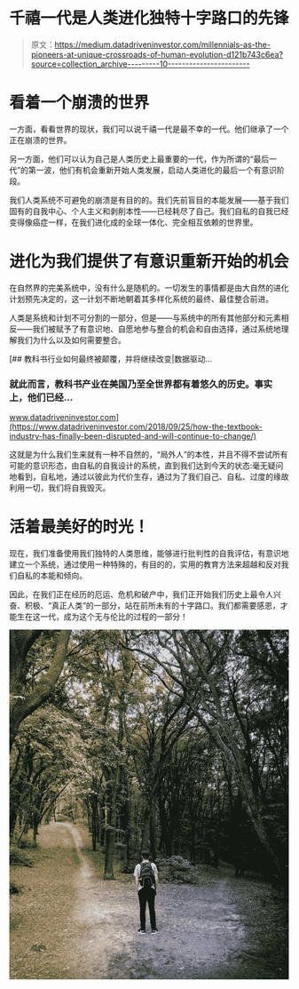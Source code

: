 # 千禧一代是人类进化独特十字路口的先锋

> 原文：<https://medium.datadriveninvestor.com/millennials-as-the-pioneers-at-unique-crossroads-of-human-evolution-d121b743c6ea?source=collection_archive---------10----------------------->

# 看着一个崩溃的世界

一方面，看看世界的现状，我们可以说千禧一代是最不幸的一代。他们继承了一个正在崩溃的世界。

另一方面，他们可以认为自己是人类历史上最重要的一代，作为所谓的“最后一代”的第一波，他们有机会重新开始人类发展，启动人类进化的最后一个有意识阶段。

我们人类系统不可避免的崩溃是有目的的。我们先前盲目的本能发展——基于我们固有的自我中心、个人主义和剥削本性——已经耗尽了自己。我们自私的自我已经变得像癌症一样，在我们进化成的全球一体化、完全相互依赖的世界里。

# 进化为我们提供了有意识重新开始的机会

在自然界的完美系统中，没有什么是随机的。一切发生的事情都是由大自然的进化计划预先决定的，这一计划不断地朝着其多样化系统的最终、最佳整合前进。

人类是系统和计划不可分割的一部分，但是——与系统中的所有其他部分和元素相反——我们被赋予了有意识地、自愿地参与整合的机会和自由选择，通过系统地理解我们为什么以及如何需要整合。

[](https://www.datadriveninvestor.com/2018/09/25/how-the-textbook-industry-has-finally-been-disrupted-and-will-continue-to-change/) [## 教科书行业如何最终被颠覆，并将继续改变|数据驱动…

### 就此而言，教科书产业在美国乃至全世界都有着悠久的历史。事实上，他们已经…

www.datadriveninvestor.com](https://www.datadriveninvestor.com/2018/09/25/how-the-textbook-industry-has-finally-been-disrupted-and-will-continue-to-change/) 

这就是为什么我们生来就有一种不自然的，“局外人”的本性，并且不得不尝试所有可能的意识形态，由自私的自我设计的系统，直到我们达到今天的状态:毫无疑问地看到，自私地，通过以彼此为代价生存，通过为了我们自己、自私、过度的缘故利用一切，我们将自我毁灭。

# 活着最美好的时光！

现在，我们准备使用我们独特的人类思维，能够进行批判性的自我评估，有意识地建立一个系统，通过使用一种特殊的，有目的的，实用的教育方法来超越和反对我们自私的本能和倾向。

因此，在我们正在经历的厄运、危机和破产中，我们正开始我们历史上最令人兴奋、积极、“真正人类”的一部分，站在前所未有的十字路口。我们都需要感恩，才能生在这一代，成为这个无与伦比的过程的一部分！

![](img/6995fd1a4ffd7e08d1b4883882507e3e.png)